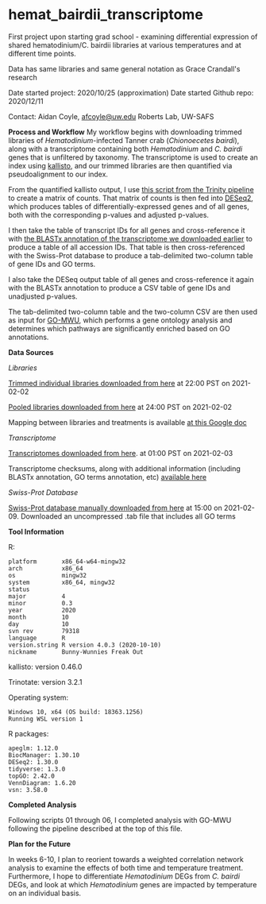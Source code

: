 # hemat_bairdii_transcriptome
 
First project upon starting grad school - examining differential expression of shared hematodinium/C. bairdii libraries at various temperatures and at different time points.

Data has same libraries and same general notation as Grace Crandall's research

Date started project: 2020/10/25 (approximation)
Date started Github repo: 2020/12/11

Contact: Aidan Coyle, afcoyle@uw.edu
Roberts Lab, UW-SAFS

**Process and Workflow**
My workflow begins with downloading trimmed libraries of _Hematodinium_-infected Tanner crab (_Chionoecetes bairdi_), along with a transcriptome containing both _Hematodinium_ and _C. bairdi_ genes that is unfiltered by taxonomy. The transcriptome is used to create an index using [kallisto](https://pachterlab.github.io/kallisto/manual), and our trimmed libraries are then quantified via pseudoalignment to our index.

From the quantified kallisto output, I use [this script from the Trinity pipeline](https://github.com/trinityrnaseq/trinityrnaseq/wiki/Trinity-Transcript-Quantification) to create a matrix of counts. That matrix of counts is then fed into [DESeq2](https://bioconductor.org/packages/release/bioc/vignettes/DESeq2/inst/doc/DESeq2.html), which produces tables of differentially-expressed genes and of all genes, both with the corresponding p-values and adjusted p-values. 

I then take the table of transcript IDs for all genes and cross-reference it with [the BLASTx annotation of the transcriptome we downloaded earlier](https://gannet.fish.washington.edu/Atumefaciens/20200508_cbai_diamond_blastx_transcriptome-v2.0/20200507.C_bairdi.Trinity.blastx.outfmt6) to produce a table of all accession IDs. That table is then cross-referenced with the Swiss-Prot database to produce a tab-delimited two-column table of gene IDs and GO terms.

I also take the DESeq output table of all genes and cross-reference it again with the BLASTx annotation to produce a CSV table of gene IDs and unadjusted p-values. 

The tab-delimited two-column table and the two-column CSV are then used as input for [GO-MWU](https://github.com/z0on/GO_MWU), which performs a gene ontology analysis and determines which pathways are significantly enriched based on GO annotations.

**Data Sources**

*Libraries*


[Trimmed individual libraries downloaded from here](https://gannet.fish.washington.edu/Atumefaciens/20200318_cbai_RNAseq_fastp_trimming/) at 22:00 PST on 2021-02-02

[Pooled libraries downloaded from here](https://gannet.fish.washington.edu/Atumefaciens/20200414_cbai_RNAseq_fastp_trimming/) at 24:00 PST on 2021-02-02

Mapping between libraries and treatments is available [at this Google doc](https://docs.google.com/spreadsheets/d/1d17yg5F5gKKC66O8QkTIlPxljJeuX7ZsG46pkBr1lNQ/edit#gid=0)

*Transcriptome*

[Transcriptomes downloaded from here](https://owl.fish.washington.edu/halfshell/genomic-databank/). at 01:00 PST on 2021-02-03

Transcriptome checksums, along with additional information (including BLASTx annotation, GO terms annotation, etc) [available here](https://github.com/RobertsLab/resources/wiki/Genomic-Resources)

*Swiss-Prot Database*

[Swiss-Prot database manually downloaded from here](https://www.uniprot.org/uniprot/?) at 15:00 on 2021-02-09.
Downloaded an uncompressed .tab file that includes all GO terms

**Tool Information**

R: 
```
platform       x86_64-w64-mingw32          
arch           x86_64                      
os             mingw32                     
system         x86_64, mingw32             
status                                     
major          4                           
minor          0.3                         
year           2020                        
month          10                          
day            10                          
svn rev        79318                       
language       R                           
version.string R version 4.0.3 (2020-10-10)
nickname       Bunny-Wunnies Freak Out    
```

kallisto: version 0.46.0

Trinotate: version 3.2.1

Operating system:
```
Windows 10, x64 (OS build: 18363.1256)
Running WSL version 1
```

R packages:
```
apeglm: 1.12.0
BiocManager: 1.30.10
DESeq2: 1.30.0
tidyverse: 1.3.0
topGO: 2.42.0
VennDiagram: 1.6.20
vsn: 3.58.0
```

**Completed Analysis**

Following scripts 01 through 06, I completed analysis with GO-MWU following the pipeline described at the top of this file. 

**Plan for the Future**

In weeks 6-10, I plan to reorient towards a weighted correlation network analysis to examine the effects of both time and temperature treatment. Furthermore, I hope to differentiate _Hematodinium_ DEGs from _C. bairdi_ DEGs, and look at which _Hematodinium_ genes are impacted by temperature on an individual basis.